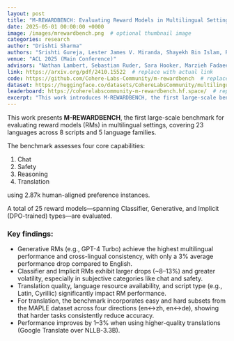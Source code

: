 ```yaml
---
layout: post
title: "M-REWARDBENCH: Evaluating Reward Models in Multilingual Settings"
date: 2025-05-01 00:00:00 +0000
image: /images/mrewardbench.png  # optional thumbnail image
categories: research
author: "Drishti Sharma"
authors: "Srishti Gureja, Lester James V. Miranda, Shayekh Bin Islam, Rishabh Maheshwary, <strong>Drishti Sharma</strong>, Gusti Winata, Nathan Lambert, Sebastian Ruder, Sara Hooker, Marzieh Fadaee"
venue: "ACL 2025 (Main Conference)"
advisors: "Nathan Lambert, Sebastian Ruder, Sara Hooker, Marzieh Fadaee"
link: https://arxiv.org/pdf/2410.15522  # replace with actual link
code: https://github.com/Cohere-Labs-Community/m-rewardbench  # replace with actual repo
dataset: https://huggingface.co/datasets/CohereLabsCommunity/multilingual-reward-bench  # replace with dataset
leaderboard: https://coherelabscommunity-m-rewardbench.hf.space/  # replace if available
excerpt: "This work introduces M-REWARDBENCH, the first large-scale benchmark for evaluating reward models (RMs) in multilingual settings, encompassing 23 languages across 8 scripts and 5 language families. The benchmark evaluates four key capabilities—chat, safety, reasoning, and translation—using 2.87k human-aligned preference instances. A total of 25 reward models, including Classifier, Generative, and Implicit (DPO-trained) types, are assessed. Results show that Generative RMs, such as GPT-4 Turbo, achieve the highest multilingual performance and cross-lingual consistency, with only a 3% average drop compared to English. In contrast, Classifier and Implicit RMs show greater performance declines (~8–13%) and higher volatility, particularly in subjective domains like chat and safety. RM performance is also influenced by translation quality, language resource availability, and script type (e.g., Latin, Cyrillic). For translation tasks, M-REWARDBENCH includes easy and hard subsets from the MAPLE dataset in four directions (en↔zh, en↔de), revealing consistent accuracy drops on harder examples. Additionally, using higher-quality translations (e.g., Google Translate over NLLB-3.3B) improves performance by 1–3%."
---
```


This work presents **M-REWARDBENCH**, the first large-scale benchmark for evaluating reward models (RMs) in multilingual settings, covering 23 languages across 8 scripts and 5 language families.

The benchmark assesses four core capabilities:

1. Chat  
2. Safety  
3. Reasoning  
4. Translation  

using 2.87k human-aligned preference instances.

A total of 25 reward models—spanning Classifier, Generative, and Implicit (DPO-trained) types—are evaluated.

### Key findings:

- Generative RMs (e.g., GPT-4 Turbo) achieve the highest multilingual performance and cross-lingual consistency, with only a 3% average performance drop compared to English.
- Classifier and Implicit RMs exhibit larger drops (~8–13%) and greater volatility, especially in subjective categories like chat and safety.
- Translation quality, language resource availability, and script type (e.g., Latin, Cyrillic) significantly impact RM performance.
- For translation, the benchmark incorporates easy and hard subsets from the MAPLE dataset across four directions (en↔zh, en↔de), showing that harder tasks consistently reduce accuracy.
- Performance improves by 1–3% when using higher-quality translations (Google Translate over NLLB-3.3B).

